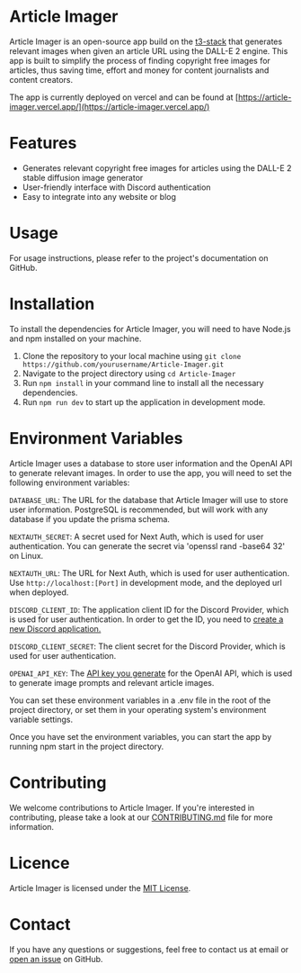# Article Imager

Article Imager is an open-source app build on the [t3-stack](https://github.com/t3-oss/create-t3-app) that generates relevant images when given an article URL using the DALL-E 2 engine. This app is built to simplify the process of finding copyright free images for articles, thus saving time, effort and money for content journalists and content creators.

The app is currently deployed on vercel and can be found at [https://article-imager.vercel.app/](https://article-imager.vercel.app/)

# Features

- Generates relevant copyright free images for articles using the DALL-E 2 stable diffusion image generator
- User-friendly interface with Discord authentication
- Easy to integrate into any website or blog

# Usage
For usage instructions, please refer to the project's documentation on GitHub.

# Installation

To install the dependencies for Article Imager, you will need to have Node.js and npm installed on your machine.

1. Clone the repository to your local machine using `git clone https://github.com/yourusername/Article-Imager.git`
2. Navigate to the project directory using `cd Article-Imager`
3. Run `npm install` in your command line to install all the necessary dependencies.
4. Run `npm run dev` to start up the application in development mode.

# Environment Variables
Article Imager uses a database to store user information and the OpenAI API to generate relevant images. In order to use the app, you will need to set the following environment variables:

`DATABASE_URL`: The URL for the database that Article Imager will use to store user information. PostgreSQL is recommended, but will work with any database if you update the prisma schema.

`NEXTAUTH_SECRET`: A secret used for Next Auth, which is used for user authentication. You can generate the secret via 'openssl rand -base64 32' on Linux.

`NEXTAUTH_URL`: The URL for Next Auth, which is used for user authentication. Use `http://localhost:[Port]` in development mode, and the deployed url when deployed.

`DISCORD_CLIENT_ID`: The application client ID for the Discord Provider, which is used for user authentication. In order to get the ID, you need to [create a new Discord application.](https://discord.com/developers/applications)

`DISCORD_CLIENT_SECRET`: The client secret for the Discord Provider, which is used for user authentication.

`OPENAI_API_KEY`: The [API key you generate](https://beta.openai.com/docs/api-reference/introduction) for the OpenAI API, which is used to generate image prompts and relevant article images.

You can set these environment variables in a .env file in the root of the project directory, or set them in your operating system's environment variable settings.

Once you have set the environment variables, you can start the app by running npm start in the project directory.

# Contributing
We welcome contributions to Article Imager. If you're interested in contributing, please take a look at our [CONTRIBUTING.md](https://github.com/AlexLind/Article-Imager/blob/main/CONTRIBUTIONS.md) file for more information.

# Licence
Article Imager is licensed under the [MIT License](https://github.com/AlexLind/Article-Imager/blob/main/MIT-License.md).

# Contact
If you have any questions or suggestions, feel free to contact us at email or [open an issue](https://github.com/AlexLind/Article-Imager/issues/new) on GitHub.
